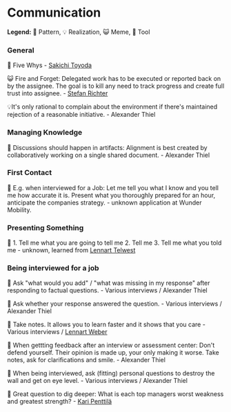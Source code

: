 # Communication

**Legend:** 🐾 Pattern, 💡 Realization, 😺 Meme, 🔭 Tool

### General

🐾 Five Whys - [Sakichi Toyoda](https://en.wikipedia.org/wiki/5_Whys)

😺 Fire and Forget: Delegated work has to be executed or reported back on by the assignee. The goal is to kill any need to track progress and create full trust into assignee. - [Stefan Richter](https://www.linkedin.com/in/smartrevolution)

💡It's only rational to complain about the environment if there's maintained rejection of a reasonable initiative. - Alexander Thiel

### Managing Knowledge

🐾 Discussions should happen in artifacts: Alignment is best created by collaboratively working on a single shared document. - Alexander Thiel

### First Contact

🐾 E.g. when interviewed for a Job: Let me tell you what I know and you tell me how accurate it is. Present what you thoroughly prepared for an hour, anticipate the companies strategy. - unknown application at Wunder Mobility.

### Presenting Something

🐾 1. Tell me what you are going to tell me 2. Tell me 3. Tell me what you told me - unknown, learned from [Lennart Telwest](https://www.linkedin.com/in/lennart-telwest/)

### Being interviewed for a job

🐾 Ask "what would you add" / "what was missing in my response" after responding to factual questions. - Various interviews / Alexander Thiel

🐾 Ask whether your response answered the question. - Various interviews / Alexander Thiel

🐾 Take notes. It allows you to learn faster and it shows that you care - Various interviews / [Lennart Weber](https://www.linkedin.com/in/lennart-weber-a67a3a63/)

🐾 When gettting feedback after an interview or assessment center: Don't defend yourself. Their opinion is made up, your only making it worse. Take notes, ask for clarifications and smile. - Alexander Thiel

🐾 When being interviewed, ask \(fitting\) personal questions to destroy the wall and get on eye level. - Various interviews / Alexander Thiel

🐾 Great question to dig deeper: What is each top managers worst weakness and greatest strength? - [Kari Penttilä](https://www.linkedin.com/in/kari-penttil%C3%A4-0815a/)

